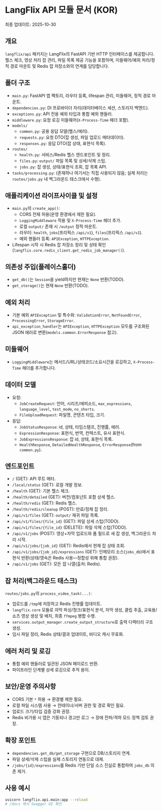 # LangFlix API 모듈 문서 (KOR)

최종 업데이트: 2025-10-30

## 개요
`langflix/api` 패키지는 LangFlix의 FastAPI 기반 HTTP 인터페이스를 제공합니다. 헬스 체크, 영상 처리 잡 관리, 파일 목록 제공 기능을 포함하며, 미들웨어/예외 처리/정적 경로 마운트 및 Redis 잡 저장소와의 연계를 담당합니다.

## 폴더 구조
- `main.py`: FastAPI 앱 팩토리, 라우터 등록, lifespan 관리, 미들웨어, 정적 경로 마운트.
- `dependencies.py`: DI 프로바이더 자리(데이터베이스 세션, 스토리지 백엔드).
- `exceptions.py`: API 전용 예외 타입과 통합 예외 핸들러.
- `middleware.py`: 요청 로깅 미들웨어(`X-Process-Time` 헤더 포함).
- `models/`
  - `common.py`: 공용 응답 모델(헬스/에러).
  - `requests.py`: 요청 DTO(잡 생성, 파일 업로드 메타데이터).
  - `responses.py`: 응답 DTO(잡 상태, 표현식 목록).
- `routes/`
  - `health.py`: 서비스/Redis 헬스 엔드포인트 및 정리.
  - `files.py`: `output/` 파일 목록 및 상세/삭제 스텁.
  - `jobs.py`: 잡 생성, 상태/표현식 조회, 잡 목록 API.
- `tasks/processing.py`: (존재하나 여기서는 직접 사용되지 않음; 실제 처리는 `routes/jobs.py` 내 백그라운드 태스크에서 수행).

## 애플리케이션 라이프사이클 및 설정
- `main.py`의 `create_app()`:
  - CORS 전체 허용(운영 환경에서 제한 필요).
  - `LoggingMiddleware` 적용 및 `X-Process-Time` 헤더 추가.
  - 로컬 `output/` 존재 시 `/output` 정적 마운트.
  - 라우터: `health`, `jobs`(프리픽스 `/api/v1`), `files`(프리픽스 `/api/v1`).
  - 예외 핸들러 등록: `APIException`, `HTTPException`.
- Lifespan 시작 시 Redis 잡 저장소 정리 및 상태 확인(`langflix.core.redis_client.get_redis_job_manager()`).

## 의존성 주입(플레이스홀더)
- `get_db()`는 `Session`을 yield하지만 현재는 `None` 반환(TODO).
- `get_storage()`는 현재 `None` 반환(TODO).

## 예외 처리
- 기본 예외 `APIException` 및 특수화: `ValidationError`, `NotFoundError`, `ProcessingError`, `StorageError`.
- `api_exception_handler`는 `APIException`, `HTTPException` 모두를 구조화된 JSON 에러로 변환(`models.common.ErrorResponse` 참고).

## 미들웨어
- `LoggingMiddleware`는 메서드/URL/상태코드/소요시간을 로깅하고, `X-Process-Time` 헤더를 추가합니다.

## 데이터 모델
- 요청:
  - `JobCreateRequest`: 언어, 시리즈/에피소드, `max_expressions`, `language_level`, `test_mode`, `no_shorts`.
  - `FileUploadRequest`: 파일명, 콘텐츠 타입, 크기.
- 응답:
  - `JobStatusResponse`: id, 상태, 타임스탬프, 진행률, 에러.
  - `ExpressionResponse`: 표현식, 번역, 컨텍스트, 유사 표현식.
  - `JobExpressionsResponse`: 잡 id, 상태, 표현식 목록.
  - `HealthResponse`, `DetailedHealthResponse`, `ErrorResponse`(from `common.py`).

## 엔드포인트
- `/` (GET): API 루트 메타.
- `/local/status` (GET): 로컬 개발 정보.
- `/health` (GET): 기본 헬스 체크.
- `/health/detailed` (GET): 버전/컴포넌트 포함 상세 헬스.
- `/health/redis` (GET): Redis 헬스.
- `/health/redis/cleanup` (POST): 만료/정체 잡 정리.
- `/api/v1/files` (GET): `output/` 재귀 파일 목록.
- `/api/v1/files/{file_id}` (GET): 파일 상세 스텁(TODO).
- `/api/v1/files/{file_id}` (DELETE): 파일 삭제 스텁(TODO).
- `/api/v1/jobs` (POST): 영상+자막 업로드와 폼 필드로 새 잡 생성, 백그라운드 처리 시작.
- `/api/v1/jobs/{job_id}` (GET): Redis에서 현재 잡 상태 조회.
- `/api/v1/jobs/{job_id}/expressions` (GET): 인메모리 소스(`jobs_db`)에서 표현식 반환(상태/영속은 Redis 사용—정합성 위해 통합 권장).
- `/api/v1/jobs` (GET): 모든 잡 나열(출처: Redis).

## 잡 처리(백그라운드 태스크)
`routes/jobs.py`의 `process_video_task(...)`:
- 업로드를 `/tmp`에 저장하고 Redis 진행률 업데이트.
- `langflix.core` 모듈로 자막 파싱/청크/표현식 분석, 자막 생성, 클립 추출, 교육용/쇼츠 영상 생성 및 배치, 최종 `ffmpeg` 병합 수행.
- `services.output_manager.create_output_structure`로 출력 디렉터리 구조 생성.
- 임시 파일 정리, Redis 상태/결과 업데이트, 비디오 캐시 무효화.

## 에러 처리 및 로깅
- 통합 예외 핸들러로 일관된 JSON 페이로드 반환.
- 파이프라인 단계별 상세 로깅으로 추적 용이.

## 보안/운영 주의사항
- CORS 기본 `*` 허용 → 환경별 제한 필요.
- 로컬 파일 시스템 사용 → 컨테이너/서버 권한 및 경로 확인 필요.
- 업로드 크기/타입 검증 강화 권장.
- Redis 비가용 시 앱은 기동되나 경고만 로그 → 장애 전파/격하 모드 정책 검토 권장.

## 확장 포인트
- `dependencies.get_db/get_storage` 구현으로 DB/스토리지 연계.
- 파일 상세/삭제 스텁을 실제 스토리지 연동으로 대체.
- `/jobs/{id}/expressions`를 Redis 기반 단일 소스 진실로 통합하여 `jobs_db` 의존 제거.

## 사용 예시
```bash
uvicorn langflix.api.main:app --reload
# /docs 에서 Swagger UI 확인
```
